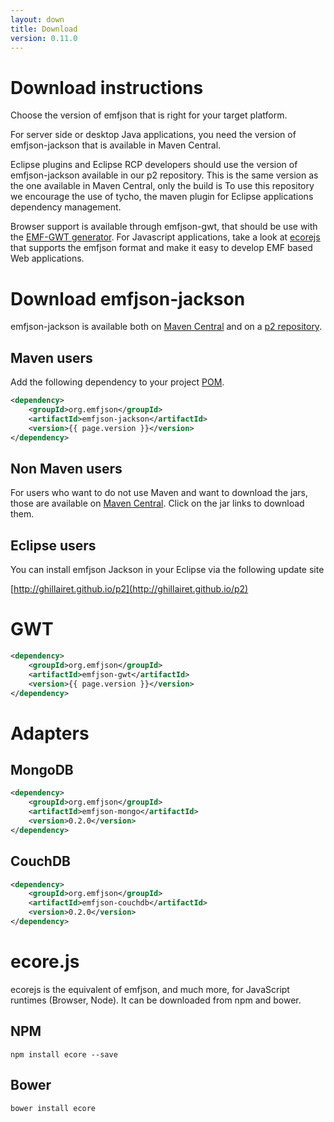 ```yaml
---
layout: down
title: Download
version: 0.11.0
---
```


# Download instructions

Choose the version of emfjson that is right for your target platform.

For server side or desktop Java applications, you need the version of emfjson-jackson that is available in Maven 
Central.

Eclipse plugins and Eclipse RCP developers should use the version of emfjson-jackson available in our p2 repository. This is 
the same version as the one available in Maven Central, only the build is 
To use this repository we encourage the use of tycho, the maven plugin for Eclipse applications dependency management.

Browser support is available through emfjson-gwt, that should be use with the [EMF-GWT generator](https://wiki.eclipse.org/EMF/GWT).
For Javascript applications, take a look at [ecorejs](http://ghillairet.github.io/ecore.js/) that supports the emfjson format
and make it easy to develop EMF based Web applications.

# Download emfjson-jackson

emfjson-jackson is available both on [Maven Central](http://search.maven.org/#search|ga|1|a%3A%22emfjson-jackson%22) and
on a [p2 repository](http://ghillairet.github.io/p2).

## Maven users

Add the following dependency to your project [POM](http://maven.apache.org/pom.html).

```xml
<dependency>
    <groupId>org.emfjson</groupId>
    <artifactId>emfjson-jackson</artifactId>
    <version>{{ page.version }}</version>
</dependency>
```

## Non Maven users

For users who want to do not use Maven and want to download the jars, those are available on
[Maven Central](http://search.maven.org/#search|ga|1|%20a%3A%22emfjson-core%22%20OR%20a%3A%22emfjson-jackson%22). Click on
the jar links to download them.

## Eclipse users

You can install emfjson Jackson in your Eclipse via the following update site

[http://ghillairet.github.io/p2](http://ghillairet.github.io/p2)

# GWT

```xml
<dependency>
    <groupId>org.emfjson</groupId>
    <artifactId>emfjson-gwt</artifactId>
    <version>{{ page.version }}</version>
</dependency>
```

# Adapters


## MongoDB

```xml
<dependency>
    <groupId>org.emfjson</groupId>
    <artifactId>emfjson-mongo</artifactId>
    <version>0.2.0</version>
</dependency>
```

## CouchDB

```xml
<dependency>
    <groupId>org.emfjson</groupId>
    <artifactId>emfjson-couchdb</artifactId>
    <version>0.2.0</version>
</dependency>
```

# ecore.js

ecorejs is the equivalent of emfjson, and much more, for JavaScript runtimes (Browser, Node). It can be downloaded 
from npm and bower.

## NPM

```
npm install ecore --save
```

## Bower

```
bower install ecore
```

